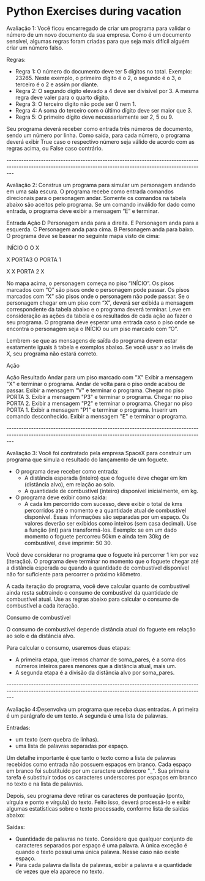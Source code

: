 <h1>Python Exercises during vacation</h1>

<div>
  <p>
      Avaliação 1: Você ficou encarregado de criar um programa para validar o número de um novo documento da sua empresa. Como é um documento sensível, algumas regras foram criadas para que seja mais difícil alguém criar um número falso.

  Regras:

  - Regra 1: O número do documento deve ter 5 dígitos no total. Exemplo: 23265. Neste exemplo, o primeiro dígito é o 2, o segundo é o 3, o terceiro é o 2 e assim por diante.
  - Regra 2: O segundo dígito elevado a 4 deve ser divisível por 3. A mesma regra deve valer para o quarto dígito.
  - Regra 3: O terceiro dígito não pode ser 0 nem 1.
  - Regra 4: A soma do terceiro com o último dígito deve ser maior que 3.
  - Regra 5: O primeiro dígito deve necessariamente ser 2, 5 ou 9.

  Seu programa deverá receber como entrada três números de documento, sendo um número por linha. Como saída, para cada número, o programa deverá exibir True caso o respectivo número seja válido de acordo com as regras acima, ou False caso contrário.
  </p>
</div>

<div>
  <p>---------------------------------------------------------------------------------------------------------------------------------------------------------------</p>
</div>

<div>
  <p>Avaliação 2: Construa um programa para simular um personagem andando em uma sala escura. O programa recebe como entrada comandos direcionais para o personagem andar. Somente os comandos na tabela abaixo são aceitos pelo programa. Se um comando inválido for dado como entrada, o programa deve exibir a mensagem “E” e terminar.

Entrada	Ação
D	Personagem anda para a direita.
E	Personagem anda para a esquerda.
C	Personagem anda para cima.
B	Personagem anda para baixo.
O programa deve se basear no seguinte mapa visto de cima:

  <div><p>INÍCIO	  O	       O	       X</p></div>
  <div><p>X	      PORTA3	   O	     PORTA 1</p></div>
  <div><p>X	        X	    PORTA 2	    X</p></div>
 
No mapa acima, o personagem começa no piso “INÍCIO”. Os pisos marcados com “O” são pisos onde o personagem pode passar. Os pisos marcados com “X” são pisos onde o personagem não pode passar. Se o personagem chegar em um piso com “X”, deverá ser exibida a mensagem correspondente da tabela abaixo e o programa deverá terminar. Leve em consideração as ações da tabela e os resultados de cada ação ao fazer o seu programa. O programa deve esperar uma entrada caso o piso onde se encontra o personagem seja o INÍCIO ou um piso marcado com “O”.

Lembrem-se que as mensagens de saída do programa devem estar exatamente iguais à tabela e exemplos abaixo. Se você usar x ao invés de X, seu programa não estará correto.

Ação

Ação	Resultado
Andar para um piso marcado com "X"	Exibir a mensagem "X" e terminar o programa.
Andar de volta para o piso onde acabou de passar.	Exibir a mensagem "V" e terminar o programa.
Chegar no piso PORTA 3.	Exibir a mensagem "P3" e terminar o programa.
Chegar no piso PORTA 2.	Exibir a mensagem "P2" e terminar o programa.
Chegar no piso PORTA 1.	Exibir a mensagem "P1" e terminar o programa.
Inserir um comando desconhecido.	Exibir a mensagem "E" e terminar o programa.</p>
</div>

<div>
  <p>---------------------------------------------------------------------------------------------------------------------------------------------------------------</p>
</div>

<div>
  <p>
    Avaliação 3: Você foi contratado pela empresa SpaceX para construir um programa que simula o resultado do lançamento de um foguete.
 
- O programa deve receber como entrada:
    - A distância esperada (inteiro) que o foguete deve chegar em km (distância alvo), em relação ao solo.
    - A quantidade de combustível (inteiro) disponível inicialmente, em kg.
- O programa deve exibir como saída:
    - A cada km percorrido com sucesso, deve exibir o total de kms percorridos até o momento e a quantidade atual de combustível disponível. Essas informações são separadas por um espaço. Os valores deverão ser exibidos como inteiros (sem casa decimal). Use a função (int) para transformá-los. Exemplo: se em um dado momento o foguete percorreu 50km e ainda tem 30kg de combustível, deve imprimir: 50 30.
 

Você deve considerar no programa que o foguete irá percorrer 1 km por vez (iteração). O programa deve terminar no momento que o foguete chegar até a distância esperada ou quando a quantidade de combustível disponível não for suficiente para percorrer o próximo kilômetro.



 A cada iteração do programa, você deve calcular quanto de combustível ainda resta subtraindo o consumo de combustível da quantidade de combustível atual. Use as regras abaixo para calcular o consumo de combustível a cada iteração.
 
Consumo de combustível
 
O consumo de combustível depende distância atual do foguete em relação ao solo e da distância alvo.
 

Para calcular o consumo, usaremos duas etapas:
 

- A primeira etapa, que iremos chamar de soma_pares, é a soma dos números inteiros pares menores que a distância atual, mais um.
- A segunda etapa é a divisão da distância alvo por soma_pares.
  </p>
</div>

<div>
  <p>---------------------------------------------------------------------------------------------------------------------------------------------------------------</p>
</div>
  
<div>
  <p>
    Avaliação 4:Desenvolva um programa que receba duas entradas. A primeira é um parágrafo de um texto. A segunda é uma lista de palavras.

Entradas:
- um texto (sem quebra de linhas).
- uma lista de palavras separadas por espaço.

 

Um detalhe importante é que tanto o texto como a lista de palavras recebidos como entrada não possuem espaços em branco. Cada espaço em branco foi substituído por um caractere underscore "_". Sua primeira tarefa é substituir todos os caracteres underscores por espaços em branco no texto e na lista de palavras.

Depois, seu programa deve retirar os caracteres de pontuação (ponto, vírgula e ponto e vírgula) do texto. Feito isso, deverá processá-lo e exibir algumas estatísticas sobre o texto processado, conforme lista de saídas abaixo:

Saídas:
- Quantidade de palavras no texto. Considere que qualquer conjunto de caracteres separados por espaço é uma palavra. A única exceção é quando o texto possui uma única palavra. Nesse caso não existe espaço.
- Para cada palavra da lista de palavras, exibir a palavra e a quantidade de vezes que ela aparece no texto. 
  </p>
</div>

